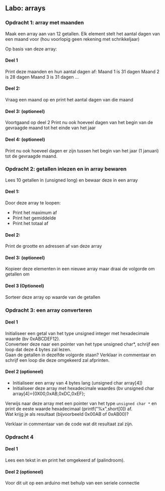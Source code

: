 ## Labo: arrays

### Opdracht 1: array met maanden

Maak een array aan van 12 getallen.
Elk element stelt het aantal dagen van een maand voor (hou voorlopig geen rekening met schrikkeljaar)

Op basis van deze array:

#### Deel 1
Print deze maanden en hun aantal dagen af:
Maand 1 is 31 dagen
Maand 2 is 28 dagen
Maand 3 is 31 dagen
...

#### Deel 2:
Vraag een maand op en print het aantal dagen van die maand

#### Deel 3: (optioneel)
Voortgaand op deel 2
Print nu ook hoeveel dagen van het begin van de gevraagde maand tot het einde van het jaar

#### Deel 4: (optioneel)
Print nu ook hoeveel dagen er zijn tussen het begin van het jaar (1 januari) tot de gevraagde maand.

### Opdracht 2: getallen inlezen en in array bewaren

Lees 10 getallen in (unsigned long) en bewaar deze in een array

#### Deel 1:

Door deze array te loopen:

* Print het maximum af
* Print het gemiddelde
* Print het totaal af

#### Deel 2:
Print de grootte en adressen af van deze array

#### Deel 3: (optioneel)
Kopieer deze elementen in een nieuwe array maar draai de volgorde om getallen om

#### Deel 3 (Optioneel)
Sorteer deze array op waarde van de getallen

### Opdracht 3: een array converteren

#### Deel 1

Initialiseer een getal van het type unsigned integer met hexadecimale waarde (bv 0xABCDEF12).  
Converteer deze naar een pointer van het type unsigned char*, schrijf een loop dat deze 4 bytes zal lezen.  
Gaan de getallen in dezelfde volgorde staan?  Verklaar in commentaar en schrijf een loop die deze omgekeerd zal afprinten.

#### Deel 2 (optioneel)

* Initialiseer een array van 4 bytes lang (unsigned char array[4])
* Initialiseer deze array met hexadecimale waardes (bv unsigned char array[4]={0X00,0xAB,0xDC,0xEF};

Verwijs naar deze array met een pointer van het type ```unsigned char *``` en print de eeste waarde hexadecimaal (printf("%x",short[0]) af.  
Wat krijg je als resultaat (bijvoorbeeld 0x00AB of 0xAB00)?

Verklaar in commentaar van de code wat dit resultaat zal zijn.


### Opdracht 4

#### Deel 1

Lees een tekst in en print het omgekeerd af (palindroom).

#### Deel 2 (optioneel)

Voor dit uit op een arduino met behulp van een seriele connectie
